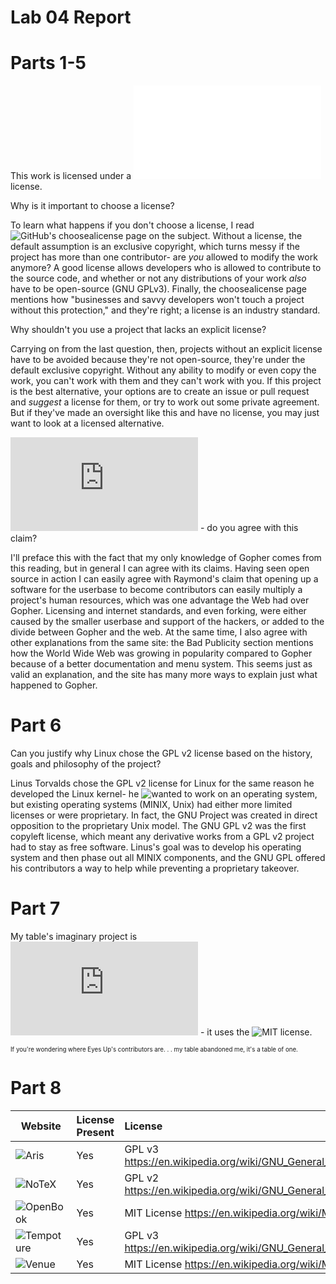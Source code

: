 # Lab 04 Report

# Parts 1-5
This work is licensed under a ![Creative Commons 4.0 Attribution](LICENSE.txt) license.

Why is it important to choose a license?

To learn what happens if you don't choose a license, I read ![GitHub's choosealicense page](https://choosealicense.com/no-permission/) on the subject. Without a license, the default assumption is an exclusive copyright, which turns messy if the project has more than one contributor- are *you* allowed to modify the work anymore? A good license allows developers who is allowed to contribute to the source code, and whether or not any distributions of your work *also* have to be open-source (GNU GPLv3). Finally, the choosealicense page mentions how "businesses and savvy developers won't touch a project without this protection," and they're right; a license is an industry standard.

Why shouldn't you use a project that lacks an explicit license?

Carrying on from the last question, then, projects without an explicit license have to be avoided because they're not open-source, they're under the default exclusive copyright. Without any ability to modify or even copy the work, you can't work with them and they can't work with you. If this project is the best alternative, your options are to create an issue or pull request and *suggest* a license for them, or try to work out some private agreement. But if they've made an oversight like this and have no license, you may just want to look at a licensed alternative.

![Why the Web beat Gopher](https://ils.unc.edu/callee/gopherpaper.htm#explain) - do you agree with this claim?

I'll preface this with the fact that my only knowledge of Gopher comes from this reading, but in general I can agree with its claims. Having seen open source in action I can easily agree with Raymond's claim that opening up a software for the userbase to become contributors can easily multiply a project's human resources, which was one advantage the Web had over Gopher. Licensing and internet standards, and even forking, were either caused by the smaller userbase and support of the hackers, or added to the divide between Gopher and the web. At the same time, I also agree with other explanations from the same site: the Bad Publicity section mentions how the World Wide Web was growing in popularity compared to Gopher because of a better documentation and menu system. This seems just as valid an explanation, and the site has many more ways to explain just what happened to Gopher.

# Part 6
Can you justify why Linux chose the GPL v2 license based on the history, goals and philosophy of the project?

Linus Torvalds chose the GPL v2 license for Linux for the same reason he developed the Linux kernel- he ![wanted to work on an operating system](https://en.wikipedia.org/wiki/Linux#Creation), but existing operating systems (MINIX, Unix) had either more limited licenses or were proprietary. In fact, the GNU Project was created in direct opposition to the proprietary Unix model. The GNU GPL v2 was the first copyleft license, which meant any derivative works from a GPL v2 project had to stay as free software. Linus's goal was to develop his operating system and then phase out all MINIX components, and the GNU GPL offered his contributors a way to help while preventing a proprietary takeover.

# Part 7
My table's imaginary project is ![Eyes Up](https://github.com/KKhaghani/EyesUp/blob/main/README.md) - it uses the ![MIT license](https://github.com/KKhaghani/EyesUp/blob/main/LICENSE).

<sub><sup>If you're wondering where Eyes Up's contributors are. . . my table abandoned me, it's a table of one.</sup></sub>

# Part 8

Website | License Present | License
---------|:----------|:-------
![Aris](https://github.com/bram-hub/aris) | Yes | GPL v3 https://en.wikipedia.org/wiki/GNU_General_Public_License#Version_3
![NoTeX](https://github.com/team-notex/notex) | Yes | GPL v2 https://en.wikipedia.org/wiki/GNU_General_Public_License#Version_2
![OpenBook](https://github.com/openbook-project/openBook-Core) | Yes | MIT License https://en.wikipedia.org/wiki/MIT_License
![Tempoture](https://github.com/Tempoture/Tempoture-Data-Base) | Yes | GPL v3 https://en.wikipedia.org/wiki/GNU_General_Public_License#Version_3
![Venue](https://github.com/rcos/venue2) | Yes | MIT License https://en.wikipedia.org/wiki/MIT_License
